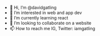 - 👋 Hi, I’m @davidgatling
- 👀 I’m interested in web and app dev
- 🌱 I’m currently learning react
- 💞️ I’m looking to collaborate on a website
- 📫 How to reach me IG, Twitter: iamgatling

<!---
davidgatling/davidgatling is a ✨ special ✨ repository because its `README.md` (this file) appears on your GitHub profile.
You can click the Preview link to take a look at your changes.
--->
